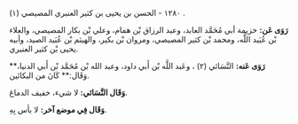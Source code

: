 ١٢٨٠ - الحسن بن يحيى بن كثير العنبري المصيصي (١) .

**رَوَى عَن:** خزيمة أبي مُحَمَّد العابد، وعبد الرزاق بْن همام، وعلي بْن بكار المصيصي، والعلاء بْن عُبَيد اللَّه، ومحمد بْن كثير المصيصي، ومروان بْن بكير، والهيثم بْن عُبَيد الصيد، وأبيه يحيى بْن كثير العنبري.

**رَوَى عَنه:** النَّسَائي (٢) ، وعَبد اللَّه بْن أَبي داود، وعبد الله بْن مُحَمَّد بْن أَبي الدنيا،** وَقَال:** كَانَ من البكائين.

**وَقَال النَّسَائي:** لا شيء، خفيف الدماغ.

**وَقَال فِي موضع آخر:** لا بأس بِهِ.